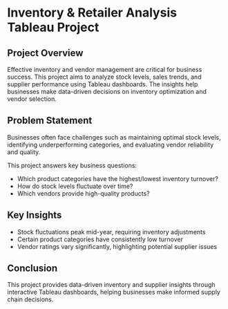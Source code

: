 # Inventory & Retailer Analysis Tableau Project

## Project Overview
Effective inventory and vendor management are critical for business success. This project aims to analyze stock levels, sales trends, and supplier performance using Tableau dashboards. The insights help businesses make data-driven decisions on inventory optimization and vendor selection.

## Problem Statement
Businesses often face challenges such as maintaining optimal stock levels, identifying underperforming categories, and evaluating vendor reliability and quality.

This project answers key business questions:
- Which product categories have the highest/lowest inventory turnover?
- How do stock levels fluctuate over time?
- Which vendors provide high-quality products?

## Key Insights
- Stock fluctuations peak mid-year, requiring inventory adjustments
- Certain product categories have consistently low turnover
- Vendor ratings vary significantly, highlighting potential supplier issues

## Conclusion
This project provides data-driven inventory and supplier insights through interactive Tableau dashboards, helping businesses make informed supply chain decisions.
